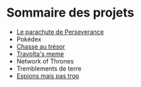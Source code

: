 # Sommaire des projets

- [Le parachute de Perseverance](../Perseverance/perseveranceSNT/)
- Pokédex
- [Chasse au trésor](../Tresor/tresor/)
- [Travolta's meme](../Travolta/travolta/)
- Network of Thrones
- Tremblements de terre
- [Espions mais pas trop](../Espions/Espions)

